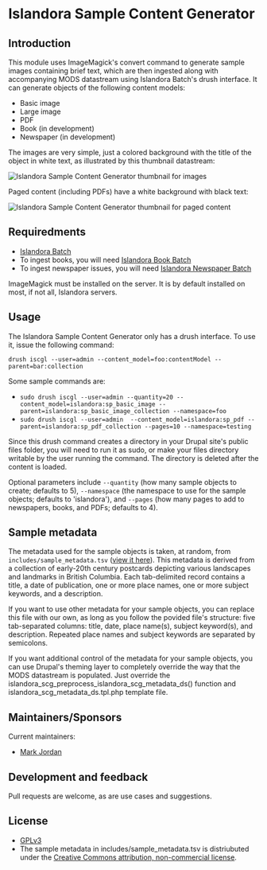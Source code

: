 # Islandora Sample Content Generator

## Introduction

This module uses ImageMagick's convert command to generate sample images containing brief text, which are then ingested along with accompanying MODS datastream using Islandora Batch's drush interface. It can generate objects of the following content models:

* Basic image
* Large image
* PDF
* Book (in development)
* Newspaper (in development)

The images are very simple, just a colored background with the title of the object in white text, as illustrated by this thumbnail datastream:

![Islandora Sample Content Generator thumbnail for images](https://dl.dropboxusercontent.com/u/1015702/linked_to/islandora_scg/islandora_scg_sample_tn.jpg)

Paged content (including PDFs) have a white background with black text:

![Islandora Sample Content Generator thumbnail for paged content](https://dl.dropboxusercontent.com/u/1015702/linked_to/islandora_scg/islandora_scg_sample_tn_paged.jpg)

## Requiredments

* [Islandora Batch](https://github.com/Islandora/islandora_batch)
* To ingest books, you will need [Islandora Book Batch](https://github.com/Islandora/islandora_book_batch)
* To ingest newspaper issues, you will need [Islandora Newspaper Batch](https://github.com/mjordan/islandora_newspaper_batch)

ImageMagick must be installed on the server. It is by default installed on most, if not all, Islandora servers.

## Usage

The Islandora Sample Content Generator only has a drush interface. To use it, issue the following command:

`drush iscgl --user=admin --content_model=foo:contentModel --parent=bar:collection`

Some sample commands are:

* `sudo drush iscgl --user=admin --quantity=20 --content_model=islandora:sp_basic_image --parent=islandora:sp_basic_image_collection --namespace=foo`
* `sudo drush iscgl --user=admin  --content_model=islandora:sp_pdf --parent=islandora:sp_pdf_collection --pages=10 --namespace=testing`

Since this drush command creates a directory in your Drupal site's public files folder, you will need to run it as sudo, or make your files directory writable by the user running the command. The directory is deleted after the content is loaded.

Optional parameters include `--quantity` (how many sample objects to create; defaults to 5), `--namespace` (the namespace to use for the sample objects; defaults to 'islandora'), and `--pages` (how many pages to add to newspapers, books, and PDFs; defaults to 4).

## Sample metadata

The metadata used for the sample objects is taken, at random, from `includes/sample_metadata.tsv` ([view it here](https://github.com/mjordan/islandora_scg/blob/7.x/includes/sample_metadata.tsv)). This metadata is derived from a collection of early-20th century postcards depicting various landscapes and landmarks in British Columbia. Each tab-delimited record contains a title, a date of publication, one or more place names, one or more subject keywords, and a description.

If you want to use other metadata for your sample objects, you can replace this file with our own, as long as you follow the povided file's structure: five tab-separated columns: title, date, place name(s), subject keyword(s), and description. Repeated place names and subject keywords are separated by semicolons.

If you want additional control of the metadata for your sample objects, you can use Drupal's theming layer to completely override the way that the MODS datastream is populated. Just override the islandora_scg_preprocess_islandora_scg_metadata_ds() function and islandora_scg_metadata_ds.tpl.php template file.

## Maintainers/Sponsors

Current maintainers:

* [Mark Jordan](https://github.com/mjordan)

## Development and feedback

Pull requests are welcome, as are use cases and suggestions.

## License

* [GPLv3](http://www.gnu.org/licenses/gpl-3.0.txt)
* The sample metadata in includes/sample_metadata.tsv is distriubuted under the [Creative Commons attribution, non-commercial license](http://creativecommons.org/licenses/by-nc/3.0/legalcode).
